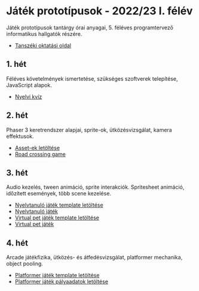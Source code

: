 # Játék prototípusok - 2022/23 I. félév
Játék prototípusok tantárgy órai anyagai, 5. féléves programtervező informatikus hallgatók részére. 

- [Tanszéki oktatási oldal](https://oktatas.iit.uni-miskolc.hu/doku.php?id=tanszek:oktatas:jatek_prototipusok:jatek_prototipusok)

## 1. hét
Féléves követelmények ismertetése, szükséges szoftverek telepítése, JavaScript alapok.

- [Nyelvi kvíz](https://github.com/aron123/jatek-prototipusok-2022/blob/master/01-language-quiz/)

## 2. hét
Phaser 3 keretrendszer alapjai, sprite-ok, ütközésvizsgálat, kamera effektusok.

- [Asset-ek letöltése](https://github.com/aron123/jatek-prototipusok-2022/raw/master/02-assets.zip)
- [Road crossing game](https://github.com/aron123/jatek-prototipusok-2022/tree/master/02-road-crossing-game)

## 3. hét
Audio kezelés, tween animáció, sprite interakciók. Spritesheet animáció, időzített események, több scene kezelése.

- [Nyelvtanuló játék template letöltése](https://github.com/aron123/jatek-prototipusok-2022/raw/master/03-spanish-learning-game-template.zip)
- [Nyelvtanuló játék](https://github.com/aron123/jatek-prototipusok-2022/tree/master/03-spanish-learning-game)
- [Virtual pet játék template letöltése](https://github.com/aron123/jatek-prototipusok-2022/raw/master/03-virtual-pet-game-template.zip)
- [Virtual pet játék](https://github.com/aron123/jatek-prototipusok-2022/tree/master/03-virtual-pet-game)

## 4. hét
Arcade játékfizika, ütközés- és átfedésvizsgálat, platformer mechanika, object pooling.

- [Platformer játék template letöltése](https://github.com/aron123/jatek-prototipusok-2022/raw/master/04-platformer-game-template.zip)
- [Platformer játék pályaadatok letöltése](https://github.com/aron123/jatek-prototipusok-2022/raw/master/04-level-data.json)
